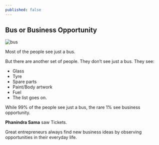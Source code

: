 ```yaml
---
published: false
---
```


## Bus or Business Opportunity

![bus](/_posts/tumblr_inline_n0f4j5z4Sc1syxbug.jpg)

Most of the people see just a bus.

But there are another set of people. They don’t see just a bus. They see:

- Glass
- Tyre
- Spare parts
- Paint/Body artwork
- Fuel
- The list goes on.

While 99% of the people see just a bus, the rare 1% see business opportunity.

**Phanindra Sama** saw Tickets.

Great entrepreneurs always find new business ideas by observing opportunities in their everyday life.